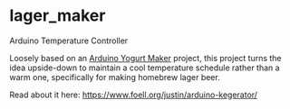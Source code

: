 # lager_maker
Arduino Temperature Controller

Loosely based on an [Arduino Yogurt Maker](https://makezine.com/projects/yobot-arduino-yogurt-maker/#.UIS3ZFKe58Q) project, this project turns the idea upside-down to maintain a cool temperature schedule rather than a warm one, specifically for making homebrew lager beer.

Read about it here: https://www.foell.org/justin/arduino-kegerator/
